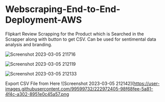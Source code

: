 # Webscraping-End-to-End-Deployment-AWS

Flipkart Review Scrapping for the Product which is Searched in the Scrapper along with button to get CSV.
Can be used for sentimental data analysis and branding.

![Screenshot 2023-03-05 211716](https://user-images.githubusercontent.com/99599732/222971803-43196144-b0ca-4b70-ac6e-479365ff955f.png)

![Screenshot 2023-03-05 212119](https://user-images.githubusercontent.com/99599732/222971828-3e8e4723-b83f-43cc-8860-ce63c89665c1.png)

![Screenshot 2023-03-05 212133](https://user-images.githubusercontent.com/99599732/222971825-08815809-4b54-40da-b4a5-53ddeaf091ca.png)

Export CSV File from Here
![Screenshot 2023-03-05 212142](https://user-images.githubusercontent.com/99599732/222972405-98f68fee-5a81-4f4c-a302-8951e0c45a57.png
